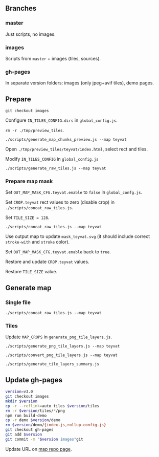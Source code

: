 ## Branches

### master

Just scripts, no images.

### images

Scripts from `master` + images (tiles, sources).

### gh-pages

In separate version folders: images (only jpeg+avif tiles), demo pages.


## Prepare

`git checkout images`

Configure `IN_TILES_CONFIG.dirs` in `global_config.js`.

`rm -r ./tmp/preview_tiles`.

`./scripts/generate_map_chunks_preview.js --map teyvat`

Open `./tmp/preview_tiles/teyvat/index.html`, select rect and tiles.

Modify `IN_TILES_CONFIG` in `global_config.js`

`./scripts/generate_raw_tiles.js --map teyvat`

### Prepare map mask

Set `OUT_MAP_MASK_CFG.teyvat.enable` to `false` in `global_confg.js`.

Set `CROP.teyvat` rect values to zero (disable crop) in `./scripts/concat_raw_tiles.js`.

Set `TILE_SIZE = 128`.

`./scripts/concat_raw_tiles.js --map teyvat`

Use output map to update `mask_teyvat.svg` (it should include correct `stroke-with` and `stroke` color).

Set `OUT_MAP_MASK_CFG.teyvat.enable` back to `true`.

Restore and update `CROP.teyvat` values.

Restore `TILE_SIZE` value.


## Generate map

### Single file

`./scripts/concat_raw_tiles.js --map teyvat`

### Tiles

Update `MAP_CROPS` in `generate_png_tile_layers.js`.

`./scripts/generate_png_tile_layers.js --map teyvat`

`./scripts/convert_png_tile_layers.js --map teyvat`

`./scripts/generate_tile_layers_summary.js`


## Update gh-pages

```bash
version=v3.0
git checkout images
mkdir $version
cp -r --reflink=auto tiles $version/tiles
rm -r $version/tiles/*/png
npm run build-demo
cp -r demo $version/demo
rm $version/demo/{index.js,rollup.config.js}
git checkout gh-pages
git add $version
git commit -m "$version images"git
```

Update URL on [map repo page](https://github.com/genshin-base/teyvat-map).
